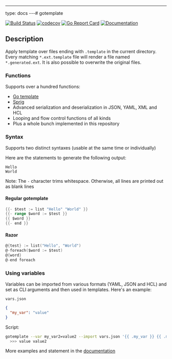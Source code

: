 ---
type: docs
---# gotemplate

[![Build Status](https://github.com/coveooss/gotemplate/workflows/Build/badge.svg)](https://github.com/coveooss/gotemplate/actions)
[![codecov](https://codecov.io/gh/coveooss/gotemplate/branch/master/graph/badge.svg)](https://codecov.io/gh/coveooss/gotemplate)
[![Go Report Card](https://goreportcard.com/badge/github.com/coveooss/gotemplate)](https://goreportcard.com/report/github.com/coveooss/gotemplate)
[![Documentation](https://img.shields.io/static/v1?label=doc&message=hugo&color=blue&logo=github)](https://coveooss.github.io/gotemplate/)

## Description

Apply template over files ending with `.template` in the current directory. Every matching `*.ext.template` file will render a file named `*.generated.ext`. It is also possible to overwrite the original files.

### Functions

Supports over a hundred functions:  

- [Go template](https://golang.org/pkg/text/template)
- [Sprig](https://github.com/Masterminds/sprig)
- Advanced serialization and deserialization in JSON, YAML, XML and HCL
- Looping and flow control functions of all kinds
- Plus a whole bunch implemented in this repository

### Syntax

Supports two distinct syntaxes (usable at the same time or individually)

Here are the statements to generate the following output:  

```text
Hello
World
```

Note: The `-` character trims whitespace. Otherwise, all lines are printed out as blank lines

#### Regular gotemplate

```go
{{- $test := list "Hello" "World" }}
{{- range $word := $test }}
{{ $word }}
{{- end }}
```

#### Razor

```go
@{test} := list("Hello", "World")
@-foreach($word := $test)
@{word}
@-end foreach
```

### Using variables

Variables can be imported from various formats (YAML, JSON and HCL) and set as CLI arguments and then used in templates. Here's an example:

`vars.json`

```json
{
  "my_var": "value"
}
```

Script:

```bash
gotemplate --var my_var2=value2 --import vars.json '{{ .my_var }} {{ .my_var2 }}'
  >>> value value2
```

More examples and statement in the [documentation](https://coveooss.github.io/gotemplate/)
